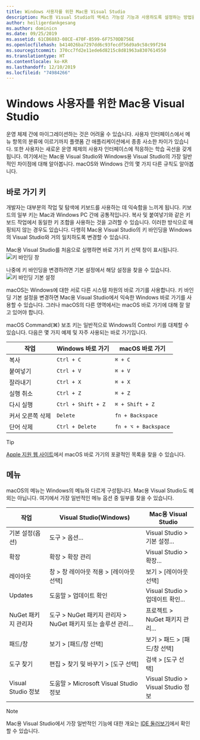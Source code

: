 ```yaml
---
title: Windows 사용자를 위한 Mac용 Visual Studio
description: Mac용 Visual Studio의 액세스 가능성 기능과 사용하도록 설정하는 방법을 소개합니다.
author: heiligerdankgesang
ms.author: dominicn
ms.date: 09/25/2019
ms.assetid: 61CB6883-08CE-470F-8599-6F7570DB756E
ms.openlocfilehash: b414026ba7297dd6c93fecdf56d9a9c58c99f294
ms.sourcegitcommit: 370cc7fd2e11ede6d8215c8d81963a8307614550
ms.translationtype: HT
ms.contentlocale: ko-KR
ms.lasthandoff: 12/10/2019
ms.locfileid: "74984266"
---
```

# <a name="visual-studio-for-mac-for-windows-users"></a>Windows 사용자를 위한 Mac용 Visual Studio

운영 체제 간에 마이그레이션하는 것은 어려울 수 있습니다. 사용자 인터페이스에서 메뉴 항목의 분류에 이르기까지 플랫폼 간 애플리케이션에서 종종 사소한 차이가 있습니다. 또한 사용자는 새로운 운영 체제의 사용자 인터페이스에 적응하는 학습 곡선을 갖게 됩니다. 여기에서는 Mac용 Visual Studio와 Windows용 Visual Studio의 가장 일반적인 차이점에 대해 알아봅니다. macOS와 Windows 간의 몇 가지 다른 규칙도 알아봅니다.

## <a name="keyboard-shortcuts"></a>바로 가기 키

개발자는 대부분의 작업 및 탐색에 키보드를 사용하는 데 익숙함을 느끼게 됩니다. 키보드의 일부 키는 Mac과 Windows PC 간에 공통적입니다. 복사 및 붙여넣기와 같은 키보드 작업에서 동일한 키 조합을 사용하는 것을 고려할 수 있습니다. 이러한 방식으로 매핑되지 않는 경우도 있습니다. 다행히 Mac용 Visual Studio의 키 바인딩을 Windows의 Visual Studio와 거의 일치하도록 변경할 수 있습니다.

Mac용 Visual Studio를 처음으로 실행하면 바로 가기 키 선택 창이 표시됩니다. ![키 바인딩 창](media/ide-tour-2019-keyboard-shortcut.png)

나중에 키 바인딩을 변경하려면 기본 설정에서 해당 설정을 찾을 수 있습니다. ![키 바인딩 기본 설정](media/customizing-the-ide-image10a.png)

macOS는 Windows에 대한 서로 다른 시스템 차원의 바로 가기를 사용합니다. 키 바인딩 기본 설정을 변경하면 Mac용 Visual Studio에서 익숙한 Windows 바로 가기를 사용할 수 있습니다. 그러나 macOS의 다른 영역에서는 macOS 바로 가기에 대해 잘 알고 있어야 합니다.

macOS Command(⌘) 보조 키는 일반적으로 Windows의 Control 키를 대체할 수 있습니다. 다음은 몇 가지 예제 및 자주 사용되는 바로 가기입니다.

|작업                   |Windows 바로 가기         |macOS 바로 가기      |
|-----------------------|-------------------------|--------------------|
|복사                   |`Ctrl + C`               |`⌘ + C`             |
|붙여넣기                  |`Ctrl + V`               |`⌘ + V`             |
|잘라내기                    |`Ctrl + X`               |`⌘ + X`             |
|실행 취소                   |`Ctrl + Z`               |`⌘ + Z`             |
|다시 실행                   |`Ctrl + Shift + Z`       |`⌘ + Shift + Z`     |
|커서 오른쪽 삭제 |`Delete`                 |`fn + Backspace`    |
|단어 삭제            |`Ctrl + Delete`          |`fn + ⌥ + Backspace`|

> [!TIP]
> [Apple 지원 웹 사이트](https://support.apple.com/en-us/HT201236)에서 macOS 바로 가기의 포괄적인 목록을 찾을 수 있습니다.

## <a name="menus"></a>메뉴

macOS의 메뉴는 Windows의 메뉴와 다르게 구성됩니다. Mac용 Visual Studio도 예외는 아닙니다. 여기에서 가장 일반적인 메뉴 옵션 중 일부를 찾을 수 있습니다.

|작업                   |Visual Studio(Windows)                                              |Mac용 Visual Studio                |
|-----------------------|---------------------------------------------------------------------|-------------------------------------|
|기본 설정(옵션)  |도구 > 옵션...                                                   |Visual Studio > 기본 설정...       |
|확장             |확장 > 확장 관리                                       |Visual Studio > 확장...        |
|레이아웃                |창 > 창 레이아웃 적용 > [레이아웃 선택]                       |보기 > [레이아웃 선택]               |
|Updates                |도움말 > 업데이트 확인                                             |Visual Studio > 업데이트 확인... |
|NuGet 패키지 관리자  |도구 > NuGet 패키지 관리자 > NuGet 패키지 또는 솔루션 관리... |프로젝트 > NuGet 패키지 관리...   |
|패드/창         |보기 > [패드/창 선택]                                         |보기 > 패드 > [패드/창 선택]  |
|도구 찾기             |편집 > 찾기 및 바꾸기 > [도구 선택]                              |검색 > [도구 선택]               |
|Visual Studio 정보    |도움말 > Microsoft Visual Studio 정보                                 |Visual Studio > Visual Studio 정보  

> [!NOTE]
> Mac용 Visual Studio에서 가장 일반적인 기능에 대한 개요는 [IDE 둘러보기](ide-tour.md)에서 확인할 수 있습니다.